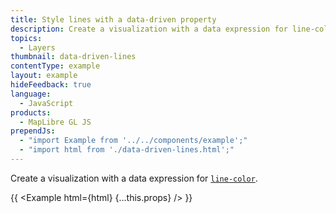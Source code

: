 ```yaml
---
title: Style lines with a data-driven property
description: Create a visualization with a data expression for line-color.
topics:
  - Layers
thumbnail: data-driven-lines
contentType: example
layout: example
hideFeedback: true
language:
  - JavaScript
products:
  - MapLibre GL JS
prependJs:
  - "import Example from '../../components/example';"
  - "import html from './data-driven-lines.html';"
---
```


Create a visualization with a data expression for [`line-color`](https://u-n-l.github.io/unl-map-js-docs/style-spec/layers/#paint-line-line-color).

{{ <Example html={html} {...this.props} /> }}
